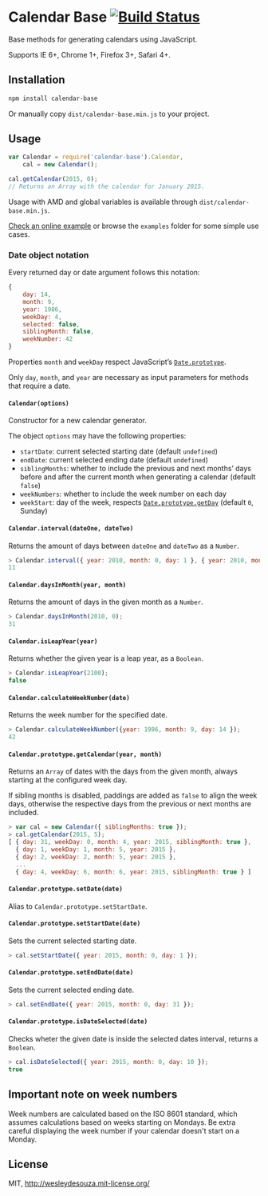 # Calendar Base [![Build Status](https://travis-ci.org/WesleydeSouza/calendar-base.svg?branch=master)](https://travis-ci.org/WesleydeSouza/calendar-base)

Base methods for generating calendars using JavaScript.

Supports IE 6+, Chrome 1+, Firefox 3+, Safari 4+.


## Installation

```bash
npm install calendar-base
```

Or manually copy `dist/calendar-base.min.js` to your project.


## Usage
```js
var Calendar = require('calendar-base').Calendar,
    cal = new Calendar();

cal.getCalendar(2015, 0);
// Returns an Array with the calendar for January 2015.
```

Usage with AMD and global variables is available through `dist/calendar-base.min.js`.

[Check an online example](https://tonicdev.com/npm/calendar-base) or browse the `examples` folder for some simple use cases.


### Date object notation

Every returned day or date argument follows this notation:
```js
{
    day: 14,
    month: 9,
    year: 1986,
    weekDay: 4,
    selected: false,
    siblingMonth: false,
    weekNumber: 42
}
```

Properties `month` and `weekDay` respect JavaScript’s [`Date.prototype`](https://developer.mozilla.org/en-US/docs/Web/JavaScript/Reference/Global_Objects/Date/prototype).

Only `day`, `month`, and `year` are necessary as input parameters for methods that require a date.


#### `Calendar(options)`

Constructor for a new calendar generator.

The object `options` may have the following properties:

* `startDate`: current selected starting date (default `undefined`)
* `endDate`: current selected ending date (default `undefined`)
* `siblingMonths`: whether to include the previous and next months’ days before and after the current month when generating a calendar (default `false`)
* `weekNumbers`: whether to include the week number on each day
* `weekStart`: day of the week, respects [`Date.prototype.getDay`](https://developer.mozilla.org/en-US/docs/Web/JavaScript/Reference/Global_Objects/Date/getDay) (default `0`, Sunday)


#### `Calendar.interval(dateOne, dateTwo)`

Returns the amount of days between `dateOne` and `dateTwo` as a `Number`.

```js
> Calendar.interval({ year: 2010, month: 0, day: 1 }, { year: 2010, month: 0, day: 10 });
11
```


#### `Calendar.daysInMonth(year, month)`

Returns the amount of days in the given month as a `Number`.

```js
> Calendar.daysInMonth(2010, 0);
31
```


#### `Calendar.isLeapYear(year)`

Returns whether the given year is a leap year, as a `Boolean`.

```js
> Calendar.isLeapYear(2100);
false
```


#### `Calendar.calculateWeekNumber(date)`

Returns the week number for the specified date.

```js
> Calendar.calculateWeekNumber({year: 1986, month: 9, day: 14 });
42
```


#### `Calendar.prototype.getCalendar(year, month)`

Returns an `Array` of dates with the days from the given month, always starting at the configured week day.

If sibling months is disabled, paddings are added as `false` to align the week days, otherwise the respective days from the previous or next months are included.

```js
> var cal = new Calendar({ siblingMonths: true });
> cal.getCalendar(2015, 5);
[ { day: 31, weekDay: 0, month: 4, year: 2015, siblingMonth: true },
  { day: 1, weekDay: 1, month: 5, year: 2015 },
  { day: 2, weekDay: 2, month: 5, year: 2015 },
  ...
  { day: 4, weekDay: 6, month: 6, year: 2015, siblingMonth: true } ]
```


#### `Calendar.prototype.setDate(date)`

Alias to `Calendar.prototype.setStartDate`.


#### `Calendar.prototype.setStartDate(date)`

Sets the current selected starting date.

```js
> cal.setStartDate({ year: 2015, month: 0, day: 1 });
```


#### `Calendar.prototype.setEndDate(date)`

Sets the current selected ending date.

```js
> cal.setEndDate({ year: 2015, month: 0, day: 31 });
```


#### `Calendar.prototype.isDateSelected(date)`

Checks wheter the given date is inside the selected dates interval, returns a `Boolean`.

```js
> cal.isDateSelected({ year: 2015, month: 0, day: 10 });
true
```


## Important note on week numbers

Week numbers are calculated based on the ISO 8601 standard, which assumes calculations based on weeks starting on Mondays. Be extra careful displaying the week number if your calendar doesn't start on a Monday.


## License

MIT, http://wesleydesouza.mit-license.org/
